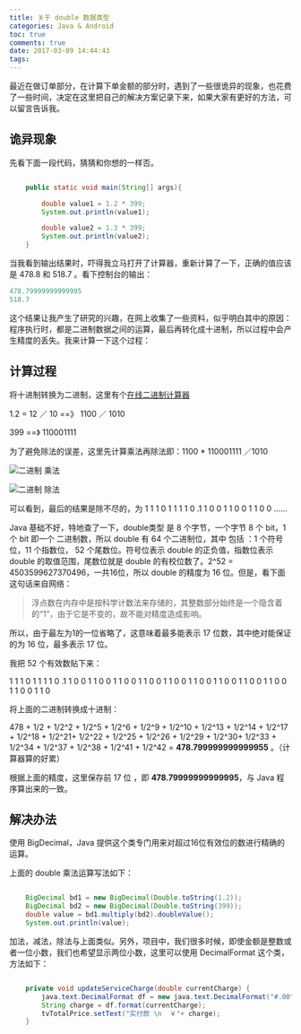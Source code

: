 ```yaml
---
title: 关于 double 数据类型
categories: Java & Android
toc: true
comments: true
date: 2017-03-09 14:44:43
tags:
---
```




最近在做订单部分，在计算下单金额的部分时，遇到了一些很诡异的现象，也花费了一些时间，决定在这里把自己的解决方案记录下来，如果大家有更好的方法，可以留言告诉我。

<!--more-->

##  诡异现象

先看下面一段代码，猜猜和你想的一样否。

```java

    public static void main(String[] args){

        double value1 = 1.2 * 399;
        System.out.println(value1);

        double value2 = 1.3 * 399;
        System.out.println(value2);
    }

```

当我看到输出结果时，吓得我立马打开了计算器，重新计算了一下，正确的值应该是 478.8 和 518.7 。看下控制台的输出：

```java
478.79999999999995
518.7
```

这个结果让我产生了研究的兴趣，在网上收集了一些资料，似乎明白其中的原因：程序执行时，都是二进制数据之间的运算，最后再转化成十进制，所以过程中会产生精度的丢失。我来计算一下这个过程：

##  计算过程

将十进制转换为二进制，这里有个[在线二进制计算器](http://cn.calcuworld.com/%E4%BA%8C%E8%BF%9B%E5%88%B6%E8%AE%A1%E7%AE%97%E5%99%A8)

1.2 = 12 ／ 10  ==》 1100 ／ 1010

399  ==》 110001111



为了避免除法的误差，这里先计算乘法再除法即：1100 * 110001111 ／1010

![二进制 乘法](https://user-images.githubusercontent.com/8939151/111024899-0acba100-841c-11eb-9a9e-b4fb68e86009.png)

![二进制 除法](https://user-images.githubusercontent.com/8939151/111024910-1919bd00-841c-11eb-9c94-15ef9a8d2db4.png)

可以看到，最后的结果是除不尽的，为 1 1 1 0 1 1 1 1 0 .1 1 0 0 1 1 0 0 1 1 0 0 …...

Java 基础不好，特地查了一下，double类型 是 8 个字节，一个字节 8 个 bit，1 个 bit 即一个 二进制数，所以 double 有 64 个二进制位，其中 包括 ：1 个符号位，11 个指数位， 52  个尾数位。符号位表示 double 的正负值，指数位表示 double 的取值范围，尾数位就是 double 的有校位数了。2^52 = 4503599627370496，一共16位，所以 double 的精度为 16 位。但是，看下面这句话来自网络：

> 浮点数在内存中是按科学计数法来存储的，其整数部分始终是一个隐含着的“1”，由于它是不变的，故不能对精度造成影响。

所以，由于最左为1的一位省略了，这意味着最多能表示 17 位数，其中绝对能保证的为 16 位，最多表示 17 位。

我把 52 个有效数贴下来：

 1 1 1 0 1 1 1 1 0 .1 1 0 0 1 1 0 0 1 1 0 0 1 1 0 0 1 1 0 0 1 1 0 0 1 1 0 0 1 1 0 0 1 1 0 0 1 1 0 0 1 1 0 

将上面的二进制转换成十进制：

478 + 1/2 + 1/2^2 + 1/2^5 + 1/2^6 + 1/2^9 + 1/2^10  + 1/2^13 + 1/2^14 + 1/2^17 + 1/2^18 + 1/2^21+ 1/2^22 + 1/2^25 + 1/2^26 + 1/2^29 + 1/2^30+ 1/2^33 + 1/2^34 + 1/2^37 + 1/2^38 + 1/2^41 + 1/2^42  = **478.799999999999955** 。（计算器算的好累）

根据上面的精度，这里保存前 17 位 ，即 **478.79999999999995**，与 Java 程序算出来的一致。

## 解决办法

使用 BigDecimal，Java 提供这个类专门用来对超过16位有效位的数进行精确的运算。

上面的 double 乘法运算写法如下：


```java

    BigDecimal bd1 = new BigDecimal(Double.toString(1.2));
    BigDecimal bd2 = new BigDecimal(Double.toString(399));
    double value = bd1.multiply(bd2).doubleValue();
    System.out.println(value);
```

加法，减法，除法与上面类似。另外，项目中，我们很多时候，即使金额是整数或者一位小数，我们也希望显示两位小数，这里可以使用 DecimalFormat 这个类，方法如下：

```java

	private void updateServiceCharge(double currentCharge) {
		java.text.DecimalFormat df = new java.text.DecimalFormat("#.00");
		String charge = df.format(currentCharge);
		tvTotalPrice.setText("实付款 \n  ￥"+ charge);
	}

```




